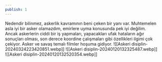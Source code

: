 ```yaml
---
publish: 1
---
```


Nedendir bilinmez, askerlik kavramının beni çeken bir yanı var. Muhtemelen asla iyi bir asker olamazdım, emirlere uyma konusunda pek iyi değilim. Ancak askerlerin ciddi bir iş yapmaları, yapacakları ufak hataların ağır sonuçları olması, son derece koordine çalışmaları gibi özellikleri ilgimi çok çekiyor. Asker ve savaş temalı filmler hoşuma gidiyor.
![[Askeri disiplin-20240324223420851.webp]]
![[Askeri disiplin-20240120132325487.webp]]
![[Askeri disiplin-20240120132520354.webp]]